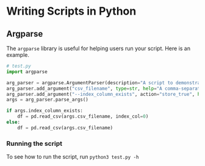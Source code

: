 # Writing Scripts in Python

## Argparse

The `argparse` library is useful for helping users run your script. Here is an example.

```python
# test.py
import argparse

arg_parser = argparse.ArgumentParser(description="A script to demonstrate argparse.")
arg_parser.add_argument("csv_filename", type=str, help="A comma-separated value file.")
arg_parser.add_argument("--index_column_exists", action="store_true", help="Including this argument indicates that the CSV already has an index column.")
args = arg_parser.parse_args()

if args.index_column_exists:
    df = pd.read_csv(args.csv_filename, index_col=0)
else:
    df = pd.read_csv(args.csv_filename)
```

### Running the script

To see how to run the script, run `python3 test.py -h`

